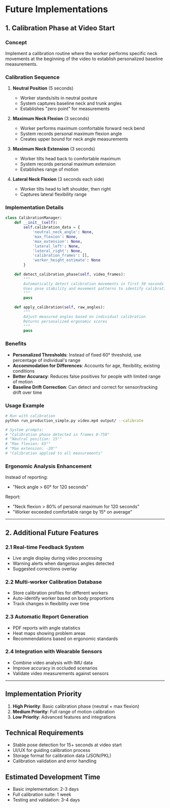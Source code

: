 # Future Implementations

## 1. Calibration Phase at Video Start

### Concept
Implement a calibration routine where the worker performs specific neck movements at the beginning of the video to establish personalized baseline measurements.

### Calibration Sequence
1. **Neutral Position** (5 seconds)
   - Worker stands/sits in neutral posture
   - System captures baseline neck and trunk angles
   - Establishes "zero point" for measurements

2. **Maximum Neck Flexion** (3 seconds)
   - Worker performs maximum comfortable forward neck bend
   - System records personal maximum flexion angle
   - Creates upper bound for neck angle measurements

3. **Maximum Neck Extension** (3 seconds)
   - Worker tilts head back to comfortable maximum
   - System records personal maximum extension
   - Establishes range of motion

4. **Lateral Neck Flexion** (3 seconds each side)
   - Worker tilts head to left shoulder, then right
   - Captures lateral flexibility range

### Implementation Details
```python
class CalibrationManager:
    def __init__(self):
        self.calibration_data = {
            'neutral_neck_angle': None,
            'max_flexion': None,
            'max_extension': None,
            'lateral_left': None,
            'lateral_right': None,
            'calibration_frames': [],
            'worker_height_estimate': None
        }
    
    def detect_calibration_phase(self, video_frames):
        """
        Automatically detect calibration movements in first 30 seconds
        Uses pose stability and movement patterns to identify calibration
        """
        pass
    
    def apply_calibration(self, raw_angles):
        """
        Adjust measured angles based on individual calibration
        Returns personalized ergonomic scores
        """
        pass
```

### Benefits
- **Personalized Thresholds**: Instead of fixed 60° threshold, use percentage of individual's range
- **Accommodation for Differences**: Accounts for age, flexibility, existing conditions
- **Better Accuracy**: Reduces false positives for people with limited range of motion
- **Baseline Drift Correction**: Can detect and correct for sensor/tracking drift over time

### Usage Example
```bash
# Run with calibration
python run_production_simple.py video.mp4 output/ --calibrate

# System prompts:
# "Calibration phase detected in frames 0-750"
# "Neutral position: 15°"
# "Max flexion: 65°"
# "Max extension: -20°"
# "Calibration applied to all measurements"
```

### Ergonomic Analysis Enhancement
Instead of reporting:
- "Neck angle > 60° for 120 seconds"

Report:
- "Neck flexion > 80% of personal maximum for 120 seconds"
- "Worker exceeded comfortable range by 15° on average"

---

## 2. Additional Future Features

### 2.1 Real-time Feedback System
- Live angle display during video processing
- Warning alerts when dangerous angles detected
- Suggested corrections overlay

### 2.2 Multi-worker Calibration Database
- Store calibration profiles for different workers
- Auto-identify worker based on body proportions
- Track changes in flexibility over time

### 2.3 Automatic Report Generation
- PDF reports with angle statistics
- Heat maps showing problem areas
- Recommendations based on ergonomic standards

### 2.4 Integration with Wearable Sensors
- Combine video analysis with IMU data
- Improve accuracy in occluded scenarios
- Validate video measurements against sensors

---

## Implementation Priority
1. **High Priority**: Basic calibration phase (neutral + max flexion)
2. **Medium Priority**: Full range of motion calibration
3. **Low Priority**: Advanced features and integrations

## Technical Requirements
- Stable pose detection for 15+ seconds at video start
- UI/UX for guiding calibration process
- Storage format for calibration data (JSON/PKL)
- Calibration validation and error handling

## Estimated Development Time
- Basic implementation: 2-3 days
- Full calibration suite: 1 week
- Testing and validation: 3-4 days